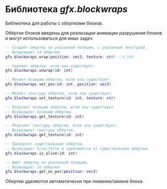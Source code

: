 # Библиотека *gfx.blockwraps*

Библиотека для работы с *обертками блоков*.

Обёртки блоков введены для реализации анимации разрушения блоков и могут
использоваться для иных задач.

```lua
-- Создаёт обертку на указанной позиции, с указанной текстурой.
-- Возвращает id обёртки.
gfx.blockwraps.wrap(position: vec3, texture: str) --> int

-- Удаляет обертку, если она существует.
gfx.blockwraps.unwrap(id: int)

-- Меняет позицию обёртки, если она существует.
gfx.blockwraps.set_pos(id: int, position: vec3)

-- Меняет текстуру обёртки, если она существует.
gfx.blockwraps.set_texture(id: int, texture: str)

-- Получает позицию обёртки, если она существует.
-- Возвращает позицию обёртки.
gfx.blockwraps.get_texture(id: int)

-- Получает текстуру обёртки, если она существует.
-- Возвращает текстуру обёртки.
gfx.blockwraps.get_texture(id: int)

-- Проверяет существование обёртки.
-- Возвращает true/false в зависимости от существования обёртки.
gfx.blockwraps.is_alive(id: int)

-- Ищет обёртку на указанной позиции.
-- Возвращает id обёртки.
gfx.blockwraps.get_on_pos(position: vec3)
```

Обертки удаляются автоматически при ломании/замене блока.
